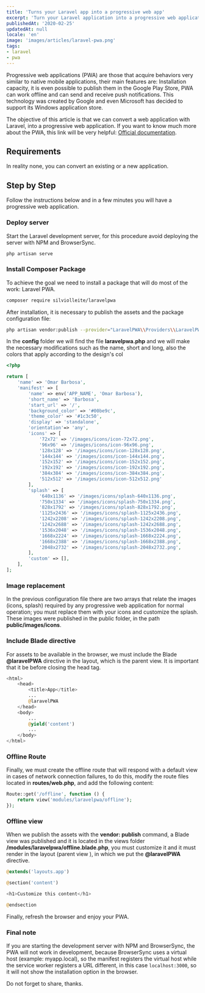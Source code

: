 ```yaml
---
title: 'Turns your Laravel app into a progressive web app'
excerpt: 'Turn your Laravel application into a progressive web application (PWA) in minutes, so it can be installed on mobile and desktop devices.'
publishedAt: '2020-02-25'
updatedAt: null
locale: 'en'
image: 'images/articles/laravel-pwa.png'
tags:
- laravel
- pwa
---
```


Progressive web applications (PWA) are those that acquire behaviors very similar to native mobile applications, their main features are: Installation capacity, it is even possible to publish them in the Google Play Store, PWA can work offline and can send and receive push notifications. This technology was created by Google and even Microsoft has decided to support its Windows application store.

The objective of this article is that we can convert a web application with Laravel, into a progressive web application. If you want to know much more about the PWA, this link will be very helpful: [Official documentation](https://developers.google.com/web/fundamentals/codelabs/your-first-pwapp?hl=en).

## Requirements

In reality none, you can convert an existing or a new application.

## Step by Step

Follow the instructions below and in a few minutes you will have a progressive web application.

### Deploy server

Start the Laravel development server, for this procedure avoid deploying the server with NPM and BrowserSync.

```bash
php artisan serve
```

### Install Composer Package

To achieve the goal we need to install a package that will do most of the work: Laravel PWA.

```bash
composer require silviolleite/laravelpwa
```

After installation, it is necessary to publish the assets and the package configuration file:

```bash
php artisan vendor:publish --provider="LaravelPWA\\Providers\\LaravelPWAServiceProvider"
```

In the **config** folder we will find the file **laravelpwa.php** and we will make the necessary modifications such as the name, short and long, also the colors that apply according to the design's col

```php
<?php

return [
    'name' => 'Omar Barbosa',
    'manifest' => [
        'name' => env('APP_NAME', 'Omar Barbosa'),
        'short_name' => 'Barbosa',
        'start_url' => '/',
        'background_color' => '#00be9c',
        'theme_color' => '#1c3c50',
        'display' => 'standalone',
        'orientation'=> 'any',
        'icons' => [
            '72x72' => '/images/icons/icon-72x72.png',
            '96x96' => '/images/icons/icon-96x96.png',
            '128x128' => '/images/icons/icon-128x128.png',
            '144x144' => '/images/icons/icon-144x144.png',
            '152x152' => '/images/icons/icon-152x152.png',
            '192x192' => '/images/icons/icon-192x192.png',
            '384x384' => '/images/icons/icon-384x384.png',
            '512x512' => '/images/icons/icon-512x512.png'
        ],
        'splash' => [
            '640x1136' => '/images/icons/splash-640x1136.png',
            '750x1334' => '/images/icons/splash-750x1334.png',
            '828x1792' => '/images/icons/splash-828x1792.png',
            '1125x2436' => '/images/icons/splash-1125x2436.png',
            '1242x2208' => '/images/icons/splash-1242x2208.png',
            '1242x2688' => '/images/icons/splash-1242x2688.png',
            '1536x2048' => '/images/icons/splash-1536x2048.png',
            '1668x2224' => '/images/icons/splash-1668x2224.png',
            '1668x2388' => '/images/icons/splash-1668x2388.png',
            '2048x2732' => '/images/icons/splash-2048x2732.png',
        ],
        'custom' => [],
    ],
];
```

<article-ad></article-ad>

### Image replacement

In the previous configuration file there are two arrays that relate the images (icons, splash) required by any progressive web application for normal operation; you must replace them with your icons and customize the splash. These images were published in the public folder, in the path **public/images/icons**.

### Include Blade directive

For assets to be available in the browser, we must include the Blade **@laravelPWA** directive in the layout, which is the parent view. It is important that it be before closing the head tag.

```php
<html>
    <head>
        <title>App</title>
        ...
        @laravelPWA
    </head>
    <body>
        ...
        @yield('content')
        ...
    </body>
</html>
```

### Offline Route

Finally, we must create the offline route that will respond with a default view in cases of network connection failures, to do this, modify the route files located in **routes/web.php**, and add the following content:

```php
Route::get('/offline', function () {    
    return view('modules/laravelpwa/offline');
});
```

### Offline view

When we publish the assets with the **vendor: publish** command, a Blade view was published and it is located in the views folder **/modules/laravelpwa/offline.blade.php**, you must customize it and it must render in the layout (parent view ), in which we put the **@laravelPWA** directive.

```php
@extends('layouts.app')

@section('content')

<h1>Customize this content</h1>

@endsection
```

Finally, refresh the browser and enjoy your PWA.

### Final note

If you are starting the development server with NPM and BrowserSync, the PWA will not work in development, because BrowserSync uses a virtual host (example: myapp.local), so the manifest registers the virtual host while the service worker registers a URL different, in this case `localhost:3000`, so it will not show the installation option in the browser.

Do not forget to share, thanks.